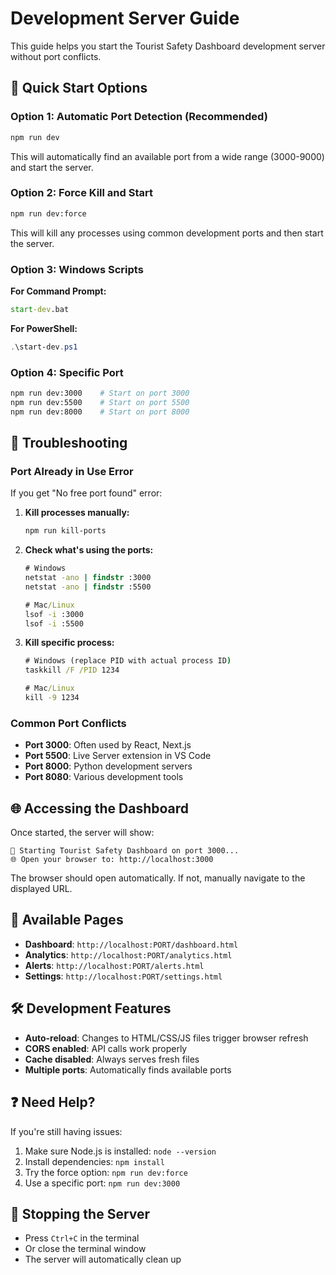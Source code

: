# Development Server Guide

This guide helps you start the Tourist Safety Dashboard development server without port conflicts.

## 🚀 Quick Start Options

### Option 1: Automatic Port Detection (Recommended)
```bash
npm run dev
```
This will automatically find an available port from a wide range (3000-9000) and start the server.

### Option 2: Force Kill and Start
```bash
npm run dev:force
```
This will kill any processes using common development ports and then start the server.

### Option 3: Windows Scripts
**For Command Prompt:**
```cmd
start-dev.bat
```

**For PowerShell:**
```powershell
.\start-dev.ps1
```

### Option 4: Specific Port
```bash
npm run dev:3000    # Start on port 3000
npm run dev:5500    # Start on port 5500
npm run dev:8000    # Start on port 8000
```

## 🔧 Troubleshooting

### Port Already in Use Error
If you get "No free port found" error:

1. **Kill processes manually:**
   ```bash
   npm run kill-ports
   ```

2. **Check what's using the ports:**
   ```cmd
   # Windows
   netstat -ano | findstr :3000
   netstat -ano | findstr :5500
   
   # Mac/Linux
   lsof -i :3000
   lsof -i :5500
   ```

3. **Kill specific process:**
   ```cmd
   # Windows (replace PID with actual process ID)
   taskkill /F /PID 1234
   
   # Mac/Linux
   kill -9 1234
   ```

### Common Port Conflicts
- **Port 3000**: Often used by React, Next.js
- **Port 5500**: Live Server extension in VS Code
- **Port 8000**: Python development servers
- **Port 8080**: Various development tools

## 🌐 Accessing the Dashboard

Once started, the server will show:
```
🚀 Starting Tourist Safety Dashboard on port 3000...
🌐 Open your browser to: http://localhost:3000
```

The browser should open automatically. If not, manually navigate to the displayed URL.

## 📁 Available Pages

- **Dashboard**: `http://localhost:PORT/dashboard.html`
- **Analytics**: `http://localhost:PORT/analytics.html`
- **Alerts**: `http://localhost:PORT/alerts.html`
- **Settings**: `http://localhost:PORT/settings.html`

## 🛠️ Development Features

- **Auto-reload**: Changes to HTML/CSS/JS files trigger browser refresh
- **CORS enabled**: API calls work properly
- **Cache disabled**: Always serves fresh files
- **Multiple ports**: Automatically finds available ports

## ❓ Need Help?

If you're still having issues:

1. Make sure Node.js is installed: `node --version`
2. Install dependencies: `npm install`
3. Try the force option: `npm run dev:force`
4. Use a specific port: `npm run dev:3000`

## 🔄 Stopping the Server

- Press `Ctrl+C` in the terminal
- Or close the terminal window
- The server will automatically clean up